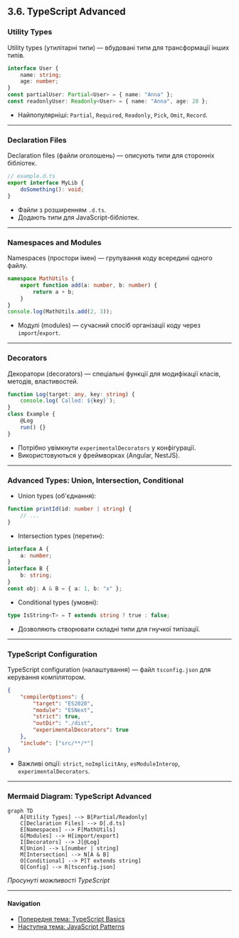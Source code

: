 ## 3.6. TypeScript Advanced

### Utility Types

Utility types (утилітарні типи) — вбудовані типи для трансформації інших типів.

```ts
interface User {
    name: string;
    age: number;
}
const partialUser: Partial<User> = { name: "Anna" };
const readonlyUser: Readonly<User> = { name: "Anna", age: 28 };
```

-   Найпопулярніші: `Partial`, `Required`, `Readonly`, `Pick`, `Omit`, `Record`.

---

### Declaration Files

Declaration files (файли оголошень) — описують типи для сторонніх бібліотек.

```ts
// example.d.ts
export interface MyLib {
    doSomething(): void;
}
```

-   Файли з розширенням `.d.ts`.
-   Додають типи для JavaScript-бібліотек.

---

### Namespaces and Modules

Namespaces (простори імен) — групування коду всередині одного файлу.

```ts
namespace MathUtils {
    export function add(a: number, b: number) {
        return a + b;
    }
}
console.log(MathUtils.add(2, 3));
```

-   Модулі (modules) — сучасний спосіб організації коду через `import`/`export`.

---

### Decorators

Декоратори (decorators) — спеціальні функції для модифікації класів, методів, властивостей.

```ts
function Log(target: any, key: string) {
    console.log(`Called: ${key}`);
}
class Example {
    @Log
    run() {}
}
```

-   Потрібно увімкнути `experimentalDecorators` у конфігурації.
-   Використовуються у фреймворках (Angular, NestJS).

---

### Advanced Types: Union, Intersection, Conditional

-   Union types (об'єднання):

```ts
function printId(id: number | string) {
    // ...
}
```

-   Intersection types (перетин):

```ts
interface A {
    a: number;
}
interface B {
    b: string;
}
const obj: A & B = { a: 1, b: "x" };
```

-   Conditional types (умовні):

```ts
type IsString<T> = T extends string ? true : false;
```

-   Дозволяють створювати складні типи для гнучкої типізації.

---

### TypeScript Configuration

TypeScript configuration (налаштування) — файл `tsconfig.json` для керування компілятором.

```json
{
    "compilerOptions": {
        "target": "ES2020",
        "module": "ESNext",
        "strict": true,
        "outDir": "./dist",
        "experimentalDecorators": true
    },
    "include": ["src/**/*"]
}
```

-   Важливі опції: `strict`, `noImplicitAny`, `esModuleInterop`, `experimentalDecorators`.

---

### Mermaid Diagram: TypeScript Advanced

```mermaid
graph TD
    A[Utility Types] --> B[Partial/Readonly]
    C[Declaration Files] --> D[.d.ts]
    E[Namespaces] --> F[MathUtils]
    G[Modules] --> H[import/export]
    I[Decorators] --> J[@Log]
    K[Union] --> L[number | string]
    M[Intersection] --> N[A & B]
    O[Conditional] --> P[T extends string]
    Q[Config] --> R[tsconfig.json]
```

_Просунуті можливості TypeScript_

---

#### Navigation

-   [Попередня тема: TypeScript Basics](3.5-typescript-basics.md)
-   [Наступна тема: JavaScript Patterns](3.7-javascript-patterns.md)
